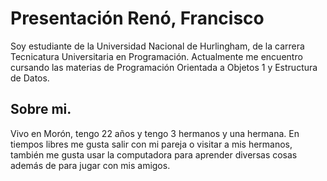 
# Presentación Renó, Francisco

Soy estudiante de la Universidad Nacional de Hurlingham, de la carrera Tecnicatura Universitaria en Programación. Actualmente me encuentro cursando
las materias de Programación Orientada a Objetos 1 y Estructura de Datos.


## Sobre mi.

Vivo en Morón, tengo 22 años y tengo 3 hermanos y una hermana. En tiempos libres me gusta salir con mi pareja o visitar a mis hermanos, también me gusta
usar la computadora para aprender diversas cosas además de para jugar con mis amigos.
